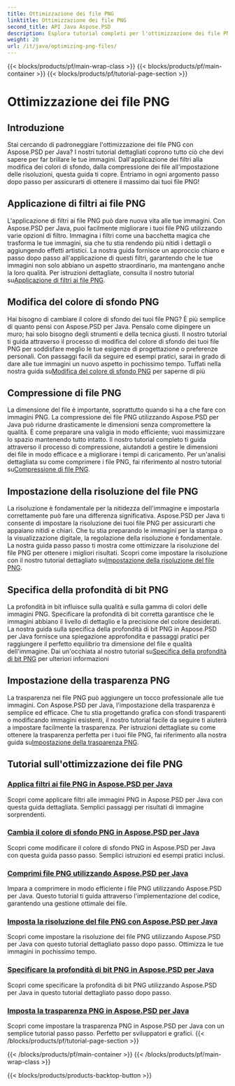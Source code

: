 ```yaml
---
title: Ottimizzazione dei file PNG
linktitle: Ottimizzazione dei file PNG
second_title: API Java Aspose.PSD
description: Esplora tutorial completi per l'ottimizzazione dei file PNG utilizzando Aspose.PSD per Java, coprendo filtri, modifiche del colore di sfondo, compressione, risoluzione, profondità di bit e trasparenza.
weight: 20
url: /it/java/optimizing-png-files/
---
```


{{< blocks/products/pf/main-wrap-class >}}
{{< blocks/products/pf/main-container >}}
{{< blocks/products/pf/tutorial-page-section >}}

# Ottimizzazione dei file PNG

## Introduzione

Stai cercando di padroneggiare l'ottimizzazione dei file PNG con Aspose.PSD per Java? I nostri tutorial dettagliati coprono tutto ciò che devi sapere per far brillare le tue immagini. Dall'applicazione dei filtri alla modifica dei colori di sfondo, dalla compressione dei file all'impostazione delle risoluzioni, questa guida ti copre. Entriamo in ogni argomento passo dopo passo per assicurarti di ottenere il massimo dai tuoi file PNG!

## Applicazione di filtri ai file PNG

L'applicazione di filtri ai file PNG può dare nuova vita alle tue immagini. Con Aspose.PSD per Java, puoi facilmente migliorare i tuoi file PNG utilizzando varie opzioni di filtro. Immagina i filtri come una bacchetta magica che trasforma le tue immagini, sia che tu stia rendendo più nitidi i dettagli o aggiungendo effetti artistici. La nostra guida fornisce un approccio chiaro e passo dopo passo all'applicazione di questi filtri, garantendo che le tue immagini non solo abbiano un aspetto straordinario, ma mantengano anche la loro qualità. Per istruzioni dettagliate, consulta il nostro tutorial su[Applicazione di filtri ai file PNG](./apply-filters-png-files/).

## Modifica del colore di sfondo PNG

Hai bisogno di cambiare il colore di sfondo dei tuoi file PNG? È più semplice di quanto pensi con Aspose.PSD per Java. Pensalo come dipingere un muro; hai solo bisogno degli strumenti e della tecnica giusti. Il nostro tutorial ti guida attraverso il processo di modifica del colore di sfondo dei tuoi file PNG per soddisfare meglio le tue esigenze di progettazione o preferenze personali. Con passaggi facili da seguire ed esempi pratici, sarai in grado di dare alle tue immagini un nuovo aspetto in pochissimo tempo. Tuffati nella nostra guida su[Modifica del colore di sfondo PNG](./change-png-background-color/) per saperne di più

## Compressione di file PNG

La dimensione del file è importante, soprattutto quando si ha a che fare con immagini PNG. La compressione dei file PNG utilizzando Aspose.PSD per Java può ridurne drasticamente le dimensioni senza compromettere la qualità. È come preparare una valigia in modo efficiente; vuoi massimizzare lo spazio mantenendo tutto intatto. Il nostro tutorial completo ti guida attraverso il processo di compressione, aiutandoti a gestire le dimensioni dei file in modo efficace e a migliorare i tempi di caricamento. Per un'analisi dettagliata su come comprimere i file PNG, fai riferimento al nostro tutorial su[Compressione di file PNG](./compress-png-files/).

## Impostazione della risoluzione del file PNG

 La risoluzione è fondamentale per la nitidezza dell'immagine e impostarla correttamente può fare una differenza significativa. Aspose.PSD per Java ti consente di impostare la risoluzione dei tuoi file PNG per assicurarti che appaiano nitidi e chiari. Che tu stia preparando le immagini per la stampa o la visualizzazione digitale, la regolazione della risoluzione è fondamentale. La nostra guida passo passo ti mostra come ottimizzare la risoluzione del file PNG per ottenere i migliori risultati. Scopri come impostare la risoluzione con il nostro tutorial dettagliato su[Impostazione della risoluzione del file PNG](./set-png-file-resolution/).

## Specifica della profondità di bit PNG

 La profondità in bit influisce sulla qualità e sulla gamma di colori delle immagini PNG. Specificare la profondità di bit corretta garantisce che le immagini abbiano il livello di dettaglio e la precisione del colore desiderati. La nostra guida sulla specifica della profondità di bit PNG in Aspose.PSD per Java fornisce una spiegazione approfondita e passaggi pratici per raggiungere il perfetto equilibrio tra dimensione del file e qualità dell'immagine. Dai un'occhiata al nostro tutorial su[Specifica della profondità di bit PNG](./specify-png-bit-depth/) per ulteriori informazioni

## Impostazione della trasparenza PNG

 La trasparenza nei file PNG può aggiungere un tocco professionale alle tue immagini. Con Aspose.PSD per Java, l'impostazione della trasparenza è semplice ed efficace. Che tu stia progettando grafica con sfondi trasparenti o modificando immagini esistenti, il nostro tutorial facile da seguire ti aiuterà a impostare facilmente la trasparenza. Per istruzioni dettagliate su come ottenere la trasparenza perfetta per i tuoi file PNG, fai riferimento alla nostra guida su[Impostazione della trasparenza PNG](./set-png-transparency/).

## Tutorial sull'ottimizzazione dei file PNG
### [Applica filtri ai file PNG in Aspose.PSD per Java](./apply-filters-png-files/)
Scopri come applicare filtri alle immagini PNG in Aspose.PSD per Java con questa guida dettagliata. Semplici passaggi per risultati di immagine sorprendenti.
### [Cambia il colore di sfondo PNG in Aspose.PSD per Java](./change-png-background-color/)
Scopri come modificare il colore di sfondo PNG in Aspose.PSD per Java con questa guida passo passo. Semplici istruzioni ed esempi pratici inclusi.
### [Comprimi file PNG utilizzando Aspose.PSD per Java](./compress-png-files/)
Impara a comprimere in modo efficiente i file PNG utilizzando Aspose.PSD per Java. Questo tutorial ti guida attraverso l'implementazione del codice, garantendo una gestione ottimale dei file.
### [Imposta la risoluzione del file PNG con Aspose.PSD per Java](./set-png-file-resolution/)
Scopri come impostare la risoluzione dei file PNG utilizzando Aspose.PSD per Java con questo tutorial dettagliato passo dopo passo. Ottimizza le tue immagini in pochissimo tempo.
### [Specificare la profondità di bit PNG in Aspose.PSD per Java](./specify-png-bit-depth/)
Scopri come specificare la profondità di bit PNG utilizzando Aspose.PSD per Java in questo tutorial dettagliato passo dopo passo.
### [Imposta la trasparenza PNG in Aspose.PSD per Java](./set-png-transparency/)
Scopri come impostare la trasparenza PNG in Aspose.PSD per Java con un semplice tutorial passo passo. Perfetto per sviluppatori e grafici.
{{< /blocks/products/pf/tutorial-page-section >}}

{{< /blocks/products/pf/main-container >}}
{{< /blocks/products/pf/main-wrap-class >}}

{{< blocks/products/products-backtop-button >}}
